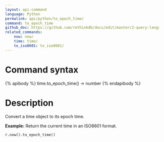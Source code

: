```yaml
---
layout: api-command 
language: Python
permalink: api/python/to_epoch_time/
command: to_epoch_time
github_doc: https://github.com/rethinkdb/docs/edit/master/2-query-language/api/python/dates-and-times/to_epoch_time.md
related_commands:
    now: now/
    time: time/
    to_iso8601: to_iso8601/
---
```


# Command syntax #

{% apibody %}
time.to_epoch_time() &rarr; number
{% endapibody %}

# Description #

Convert a time object to its epoch time.

__Example:__ Return the current time in an ISO8601 format.

```py
r.now().to_epoch_time()
```



